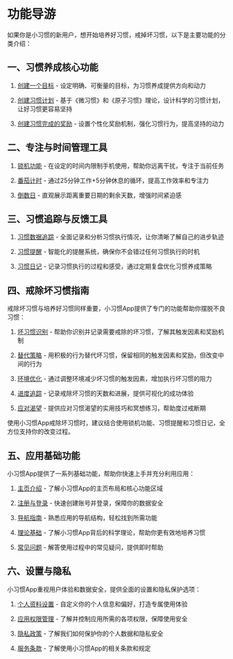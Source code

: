 # 功能导游

如果你是小习惯的新用户，想开始培养好习惯，戒掉坏习惯，以下是主要功能的分类介绍：

## 一、习惯养成核心功能

1. [创建一个目标](/habit/habit_formation/create_goal.md) - 设定明确、可衡量的目标，为习惯养成提供方向和动力

2. [创建习惯计划](/habit/habit_formation/create_habit_plan.md) - 基于《微习惯》和《原子习惯》理论，设计科学的习惯计划，让好习惯更容易坚持

3. [创建习惯完成的奖励](/habit/habit_formation/habit_rewards.md) - 设置个性化奖励机制，强化习惯行为，提高坚持的动力

## 二、专注与时间管理工具

1. [锁机功能](/habit/time_management/lock_screen.md) - 在设定的时间内限制手机使用，帮助你远离干扰，专注于当前任务

2. [番茄计时](/habit/time_management/pomodoro.md) - 通过25分钟工作+5分钟休息的循环，提高工作效率和专注力

3. [倒数日](/habit/time_management/countdown.md) - 直观展示距离重要日期的剩余天数，增强时间紧迫感

## 三、习惯追踪与反馈工具

1. [习惯数据追踪](/habit/data_management/habit_tracking.md) - 全面记录和分析习惯执行情况，让你清晰了解自己的进步轨迹

2. [习惯提醒](/habit/data_management/habit_reminder.md) - 智能化的提醒系统，确保你不会错过任何习惯执行的时机

3. [习惯日记](/habit/data_management/habit_journal.md) - 记录习惯执行的过程和感受，通过定期复盘优化习惯养成策略

## 四、戒除坏习惯指南

戒除坏习惯与培养好习惯同样重要，小习惯App提供了专门的功能帮助你摆脱不良习惯：

1. [坏习惯识别](/habit/habit_formation/bad_habit_identify.md) - 帮助你识别并记录需要戒除的坏习惯，了解其触发因素和奖励机制

2. [替代策略](/habit/habit_formation/habit_replacement.md) - 用积极的行为替代坏习惯，保留相同的触发因素和奖励，但改变中间的行为

3. [环境优化](/habit/habit_formation/environment_design.md) - 通过调整环境减少坏习惯的触发因素，增加执行坏习惯的阻力

4. [进度追踪](/habit/habit_formation/breaking_habit_tracking.md) - 记录戒除坏习惯的天数和进展，提供可视化的成功体验

5. [应对渴望](/habit/habit_formation/craving_management.md) - 提供应对习惯渴望的实用技巧和冥想练习，帮助度过戒断期

使用小习惯App戒除坏习惯时，建议结合使用锁机功能、习惯提醒和习惯日记，全方位支持你的改变过程。

## 五、应用基础功能

小习惯App提供了一系列基础功能，帮助你快速上手并充分利用应用：

1. [主页介绍](/habit/basics/home.md) - 了解小习惯App的主页布局和核心功能区域

2. [注册与登录](/habit/basics/register_login.md) - 快速创建账号并登录，保障你的数据安全

3. [导航指南](/habit/basics/navigation_guide.md) - 熟悉应用的导航结构，轻松找到所需功能

4. [理论基础](/habit/basics/theory.md) - 了解小习惯App背后的科学理论，帮助你更有效地培养习惯

5. [常见问题](/habit/basics/qa.md) - 解答使用过程中的常见疑问，提供即时帮助

## 六、设置与隐私

小习惯App重视用户体验和数据安全，提供全面的设置和隐私保护选项：

1. [个人资料设置](/habit/settings_privacy/profile_settings.md) - 自定义你的个人信息和偏好，打造专属使用体验

2. [应用权限管理](/habit/settings_privacy/app_permissions.md) - 了解并控制应用所需的各项权限，保障使用安全

3. [隐私政策](/habit/settings_privacy/privacy.md) - 了解我们如何保护你的个人数据和隐私安全

4. [服务条款](/habit/settings_privacy/service.md) - 了解使用小习惯App的相关条款和规定




